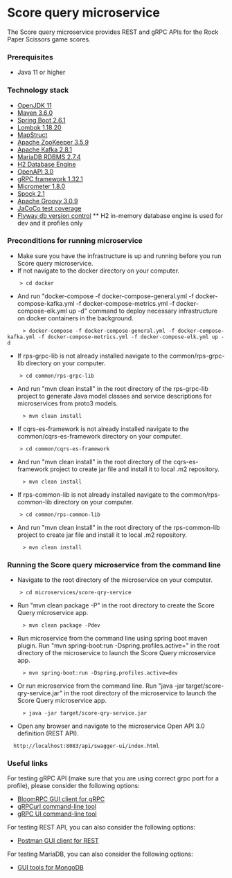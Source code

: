 # Score query microservice
The Score query microservice provides REST and gRPC APIs for the Rock Paper Scissors game scores.
### Prerequisites
* Java 11 or higher
### Technology stack
* [OpenJDK 11](https://openjdk.java.net/projects/jdk/11)
* [Maven 3.6.0](https://maven.apache.org)
* [Spring Boot 2.6.1](https://spring.io/projects/spring-boot)
* [Lombok 1.18.20](https://projectlombok.org)
* [MapStruct](https://mapstruct.org)
* [Apache ZooKeeper 3.5.9](https://zookeeper.apache.org)
* [Apache Kafka 2.8.1](https://spring.io/projects/spring-kafka)
* [MariaDB RDBMS 2.7.4](https://mariadb.org)
* [H2 Database Engine](https://www.h2database.com)
* [OpenAPI 3.0](https://springdoc.org)
* [gRPC framework 1.32.1](https://grpc.io/docs/languages/java/quickstart)
* [Micrometer 1.8.0](https://spring.io/blog/2018/03/16/micrometer-spring-boot-2-s-new-application-metrics-collector)
* [Spock 2.1](https://spockframework.org)
* [Apache Groovy 3.0.9](https://groovy-lang.org)
* [JaCoCo test coverage](https://www.jacoco.org/jacoco)
* [Flyway db version control](https://flywaydb.org)
** H2 in-memory database engine is used for dev and it profiles only
### Preconditions for running microservice
* Make sure you have the infrastructure is up and running before you run Score query microservice.
* If not navigate to the docker directory on your computer.
```
    > cd docker
```
* And run "docker-compose -f docker-compose-general.yml -f docker-compose-kafka.yml -f docker-compose-metrics.yml -f docker-compose-elk.yml up -d" command to deploy necessary infrastructure on docker containers in the background.
```
     > docker-compose -f docker-compose-general.yml -f docker-compose-kafka.yml -f docker-compose-metrics.yml -f docker-compose-elk.yml up -d
```
* If rps-grpc-lib is not already installed navigate to the common/rps-grpc-lib directory on your computer.
```
    > cd common/rps-grpc-lib
```
* And run "mvn clean install" in the root directory of the rps-grpc-lib project to generate Java model classes and service descriptions for microservices from proto3 models.
```
     > mvn clean install
```
* If cqrs-es-framework is not already installed navigate to the common/cqrs-es-framework directory on your computer.
```
    > cd common/cqrs-es-framework
```
* And run "mvn clean install" in the root directory of the cqrs-es-framework project to create jar file and install it to local .m2 repository.
```
     > mvn clean install
```
* If rps-common-lib is not already installed navigate to the common/rps-common-lib directory on your computer.
```
    > cd common/rps-common-lib
```
* And run "mvn clean install" in the root directory of the rps-common-lib project to create jar file and install it to local .m2 repository.
```
     > mvn clean install
```
### Running the Score query microservice from the command line
* Navigate to the root directory of the microservice on your computer.
```
    > cd microservices/score-qry-service
```
* Run "mvn clean package -P<profile>" in the root directory to create the Score Query microservice app.
```
     > mvn clean package -Pdev
```
* Run microservice from the command line using spring boot maven plugin. Run "mvn spring-boot:run -Dspring.profiles.active=<profile>" in the root directory of the microservice to launch the Score Query microservice app.
```
     > mvn spring-boot:run -Dspring.profiles.active=dev
```
* Or run microservice from the command line. Run "java -jar target/score-qry-service.jar" in the root directory of the microservice to launch the Score Query microservice app.
```
     > java -jar target/score-qry-service.jar
```
* Open any browser and navigate to the microservice Open API 3.0 definition (REST API).
```
  http://localhost:8083/api/swagger-ui/index.html
```
### Useful links
For testing gRPC API (make sure that you are using correct grpc port for a profile), please consider the following options:
* [BloomRPC GUI client for gRPC](https://github.com/bloomrpc/bloomrpc)
* [gRPCurl command-line tool](https://github.com/fullstorydev/grpcurl)
* [gRPC UI command-line tool](https://github.com/fullstorydev/grpcui)

For testing REST API, you can also consider the following options:
* [Postman GUI client for REST](https://www.postman.com)

For testing MariaDB, you can also consider the following options:
* [GUI tools for MongoDB](https://mariadb.com/kb/en/graphical-and-enhanced-clients)
